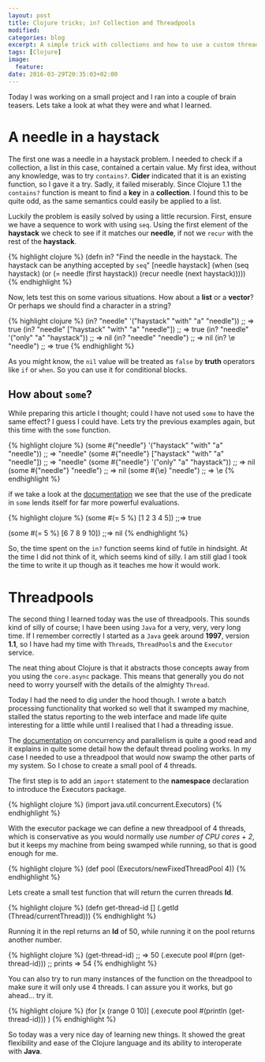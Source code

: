 ```yaml
---
layout: post
title: Clojure tricks; in? Collection and Threadpools
modified:
categories: blog
excerpt: A simple trick with collections and how to use a custom threadpool
tags: [Clojure]
image:
  feature:
date: 2016-03-29T20:35:03+02:00
---
```


Today I was working on a small project and I ran into a couple of
brain teasers. Lets take a look at what they were and what I learned.

# A needle in a haystack #

The first one was a needle in a haystack problem. I needed to check if
a collection, a list in this case, contained a certain value. My first
idea, without any knowledge, was to try `contains?`. **Cider**
indicated that it is an existing function, so I gave it a try. Sadly,
it failed miserably. Since Clojure 1.1 the `contains?` function is
meant to find a **key** in a **collection**. I found this to be quite
odd, as the same semantics could easily be applied to a list.

Luckily the problem is easily solved by using a little
recursion. First, ensure we have a sequence to work with using
`seq`. Using the first element of the **haystack** we check to see if
it matches our **needle**, if not we `recur` with the rest of the
**haystack**.

{% highlight clojure %}
(defn in?
  "Find the needle in the haystack. The haystack can be anything 
accepted by `seq`"
  [needle haystack]
  (when (seq haystack)
    (or (= needle (first haystack))
        (recur needle (next haystack)))))
{% endhighlight %}

Now, lets test this on some various situations. How about a **list**
or a **vector**? Or perhaps we should find a character in a string?

{% highlight clojure %}
(in? "needle" '("haystack" "with" "a" "needle")) ;; => true
(in? "needle" ["haystack" "with" "a" "needle"]) ;; => true
(in? "needle" '("only" "a" "haystack")) ;; => nil
(in? "needle" "needle") ;; => nil
(in? \e "needle") ;; => true
{% endhighlight %}

As you might know, the `nil` value will be treated as `false` by
**truth** operators like `if` or `when`. So you can use it for
conditional blocks. 

## How about `some`? ##

While preparing this article I thought; could I have not used `some`
to have the same effect? I guess I could have. Lets try the previous
examples again, but this time with the `some` function.

{% highlight clojure %}
(some #{"needle"} '("haystack" "with" "a" "needle")) ;; => "needle"
(some #{"needle"} ["haystack" "with" "a" "needle"]) ;; => "needle"
(some #{"needle"} '("only" "a" "haystack")) ;; => nil
(some #{"needle"} "needle") ;; => nil
(some #{\e} "needle") ;; => \e
{% endhighlight %}

if we take a look at the
[documentation](http://clojuredocs.org/clojure.core/some) we see that
the use of the predicate in `some` lends itself for far more powerful
evaluations.

{% highlight clojure %}
(some #(= 5 %) [1 2 3 4 5])
;;=> true

(some #(= 5 %) [6 7 8 9 10])
;;=> nil
{% endhighlight %}

So, the time spent on the `in?` function seems kind of futile in
hindsight.  At the time I did not think of it, which seems kind of
silly. I am still glad I took the time to write it up though as it
teaches me how it would work.

# Threadpools #

The second thing I learned today was the use of threadpools. This
sounds kind of silly of course; I have been using `Java` for a very,
very, very long time. If I remember correctly I started as a `Java`
geek around **1997**, version **1.1**, so I have had my time with
`Thread`s, `ThreadPool`s and the `Executor` service.

The neat thing about Clojure is that it abstracts those concepts away
from you using the `core.async` package. This means that generally you
do not need to worry yourself with the details of the almighty
`Thread`.

Today I had the need to dig under the hood though. I wrote a batch
processing functionality that worked so well that it swamped my
machine, stalled the status reporting to the web interface and made
life quite interesting for a little while until I realised that I had
a threading issue.

The
[documentation](http://clojure-doc.org/articles/language/concurrency_and_parallelism.html)
on concurrency and parallelism is quite a good read and it explains in
quite some detail how the default thread pooling works. In my case I
needed to use a threadpool that would now swamp the other parts of my
system. So I chose to create a small pool of 4 threads.

The first step is to add an `import` statement to the **namespace**
declaration to introduce the Executors package.

{% highlight clojure %}
(import java.util.concurrent.Executors)
{% endhighlight %}

With the executor package we can define a new threadpool of 4 threads,
which is conservative as you would normally use *number of CPU cores +
2*, but it keeps my machine from being swamped while running, so that
is good enough for me.

{% highlight clojure %}
(def pool (Executors/newFixedThreadPool 4))
{% endhighlight %}

Lets create a small test function that will return the curren threads **Id**.

{% highlight clojure %}
(defn get-thread-id []
  (.getId (Thread/currentThread)))
{% endhighlight %}

Running it in the repl returns an **Id** of 50, while running it on
the pool returns another number.

{% highlight clojure %}
(get-thread-id) ;; => 50
(.execute pool #(prn (get-thread-id))) ;; prints => 54
{% endhighlight %}

You can also try to run many instances of the function on the
threadpool to make sure it will only use 4 threads. I can assure you
it works, but go ahead... try it.

{% highlight clojure %}
(for [x (range 0 10)]
  (.execute pool #(println (get-thread-id)))
  )
{% endhighlight %}

So today was a very nice day of learning new things. It showed the
great flexibility and ease of the Clojure language and its ability to
interoperate with **Java**.

